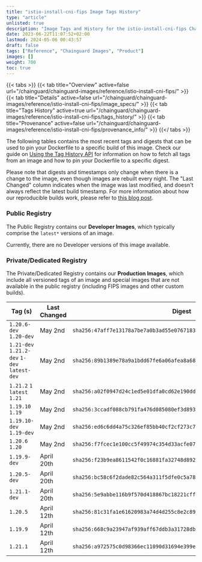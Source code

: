 ```yaml
---
title: "istio-install-cni-fips Image Tags History"
type: "article"
unlisted: true
description: "Image Tags and History for the istio-install-cni-fips Chainguard Image"
date: 2023-06-22T11:07:52+02:00
lastmod: 2024-05-06 00:43:57
draft: false
tags: ["Reference", "Chainguard Images", "Product"]
images: []
weight: 700
toc: true
---
```


{{< tabs >}}
{{< tab title="Overview" active=false url="/chainguard/chainguard-images/reference/istio-install-cni-fips/" >}}
{{< tab title="Details" active=false url="/chainguard/chainguard-images/reference/istio-install-cni-fips/image_specs/" >}}
{{< tab title="Tags History" active=true url="/chainguard/chainguard-images/reference/istio-install-cni-fips/tags_history/" >}}
{{< tab title="Provenance" active=false url="/chainguard/chainguard-images/reference/istio-install-cni-fips/provenance_info/" >}}
{{</ tabs >}}

The following tables contains the most recent tags and digests that can be used to pin your Dockerfile to a specific build of this image. Check our guide on [Using the Tag History API](/chainguard/chainguard-images/using-the-tag-history-api/) for information on how to fetch all tags from an image and how to pin your Dockerfile to a specific digest.

Please note that digests and timestamps only change when there is a change to the image, even though images are rebuilt every night. The "Last Changed" column indicates when the image was last modified, and doesn't always reflect the latest build timestamp. For more information about how our reproducible builds work, please refer to [this blog post](https://www.chainguard.dev/unchained/reproducing-chainguards-reproducible-image-builds).

### Public Registry
The Public Registry contains our **Developer Images**, which typically comprise the `latest*` versions of an image.

Currently, there are no Developer versions of this image available.

### Private/Dedicated Registry
The Private/Dedicated Registry contains our **Production Images**, which include all versioned tags of an image and special images that are not available in the public registry (including FIPS images and other custom builds).

| Tag (s)                                       | Last Changed | Digest                                                                    |
|-----------------------------------------------|--------------|---------------------------------------------------------------------------|
|  `1.20.6-dev` `1.20-dev`                      | May 2nd      | `sha256:47aff7e13178a7be7a0b3ad55e0767183d9f9673cada0c952a808bc7cd548d34` |
|  `1.21-dev` `1.21.2-dev` `1-dev` `latest-dev` | May 2nd      | `sha256:89b1389e78a9a1bdd67fe6a06afea8a68f7b855475e990db09fef6e90f25407c` |
|  `1.21.2` `1` `latest` `1.21`                 | May 2nd      | `sha256:a02f0947d24c1ed5e01dfa0cd62e190dd167cacd06af5983b3f60151febd4547` |
|  `1.19.10` `1.19`                             | May 2nd      | `sha256:3ccadf088cb791fa476d085080ef3d893ab5c91159ec2985e4aa6206b8a52fb2` |
|  `1.19.10-dev` `1.19-dev`                     | May 2nd      | `sha256:ed6c6dd4a75c326ef85bb40cf2cf273c7525a3c6a1da157d238f2cb197209161` |
|  `1.20.6` `1.20`                              | May 2nd      | `sha256:f7fcec1e100cc5f49974c354d33acfe077caf791405a3666526ed8a3f8db21e8` |
|  `1.19.9-dev`                                 | April 20th   | `sha256:f23b9ea8611542f0c16881fa32748d8921e3164f0d64c6002bf2655b3a0809d3` |
|  `1.20.5-dev`                                 | April 20th   | `sha256:bc58c6f2dade82c564a311f5dfe0c5a78907ad98e75dbba7913d9cad1ba2b2c8` |
|  `1.21.1-dev`                                 | April 20th   | `sha256:5e9abbe116b9f570d418867bc18221cff6be61c7ad952fd21f7efd0717057b89` |
|  `1.20.5`                                     | April 12th   | `sha256:81c31fa1e61620983a74d4d255c8e2c8983a5d33265e86e9f83863fa89eef24a` |
|  `1.19.9`                                     | April 12th   | `sha256:668c9a23947af939aff67ddb3a31728dbb60cf4c13318d77ee43056f5e1a849c` |
|  `1.21.1`                                     | April 12th   | `sha256:a972575c0d98366ec11090d31694e399e55260743af8851be3837b37b9a53e59` |

